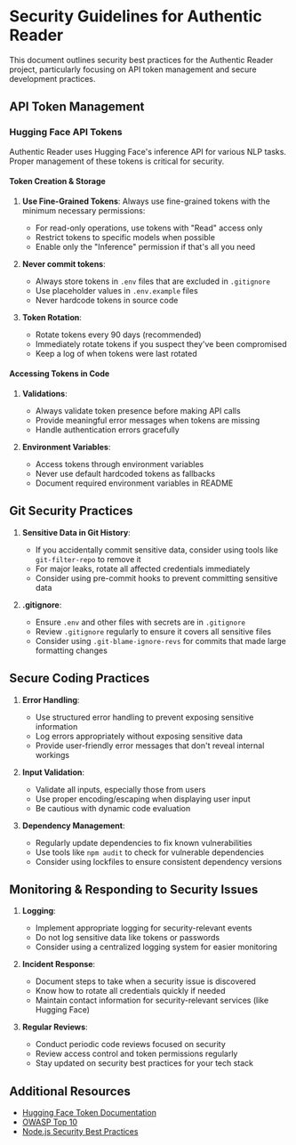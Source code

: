 # Security Guidelines for Authentic Reader

This document outlines security best practices for the Authentic Reader project, particularly focusing on API token management and secure development practices.

## API Token Management

### Hugging Face API Tokens

Authentic Reader uses Hugging Face's inference API for various NLP tasks. Proper management of these tokens is critical for security.

#### Token Creation & Storage

1. **Use Fine-Grained Tokens**: Always use fine-grained tokens with the minimum necessary permissions:
   - For read-only operations, use tokens with "Read" access only
   - Restrict tokens to specific models when possible
   - Enable only the "Inference" permission if that's all you need

2. **Never commit tokens**: 
   - Always store tokens in `.env` files that are excluded in `.gitignore`
   - Use placeholder values in `.env.example` files
   - Never hardcode tokens in source code

3. **Token Rotation**:
   - Rotate tokens every 90 days (recommended)
   - Immediately rotate tokens if you suspect they've been compromised
   - Keep a log of when tokens were last rotated

#### Accessing Tokens in Code

1. **Validations**:
   - Always validate token presence before making API calls
   - Provide meaningful error messages when tokens are missing
   - Handle authentication errors gracefully

2. **Environment Variables**:
   - Access tokens through environment variables
   - Never use default hardcoded tokens as fallbacks
   - Document required environment variables in README

## Git Security Practices

1. **Sensitive Data in Git History**:
   - If you accidentally commit sensitive data, consider using tools like `git-filter-repo` to remove it
   - For major leaks, rotate all affected credentials immediately
   - Consider using pre-commit hooks to prevent committing sensitive data

2. **.gitignore**:
   - Ensure `.env` and other files with secrets are in `.gitignore`
   - Review `.gitignore` regularly to ensure it covers all sensitive files
   - Consider using `.git-blame-ignore-revs` for commits that made large formatting changes

## Secure Coding Practices

1. **Error Handling**:
   - Use structured error handling to prevent exposing sensitive information
   - Log errors appropriately without exposing sensitive data
   - Provide user-friendly error messages that don't reveal internal workings

2. **Input Validation**:
   - Validate all inputs, especially those from users
   - Use proper encoding/escaping when displaying user input
   - Be cautious with dynamic code evaluation

3. **Dependency Management**:
   - Regularly update dependencies to fix known vulnerabilities
   - Use tools like `npm audit` to check for vulnerable dependencies
   - Consider using lockfiles to ensure consistent dependency versions

## Monitoring & Responding to Security Issues

1. **Logging**:
   - Implement appropriate logging for security-relevant events
   - Do not log sensitive data like tokens or passwords
   - Consider using a centralized logging system for easier monitoring

2. **Incident Response**:
   - Document steps to take when a security issue is discovered
   - Know how to rotate all credentials quickly if needed
   - Maintain contact information for security-relevant services (like Hugging Face)

3. **Regular Reviews**:
   - Conduct periodic code reviews focused on security
   - Review access control and token permissions regularly
   - Stay updated on security best practices for your tech stack

## Additional Resources

- [Hugging Face Token Documentation](https://huggingface.co/docs/hub/security-tokens)
- [OWASP Top 10](https://owasp.org/www-project-top-ten/)
- [Node.js Security Best Practices](https://nodejs.org/en/docs/guides/security/) 
